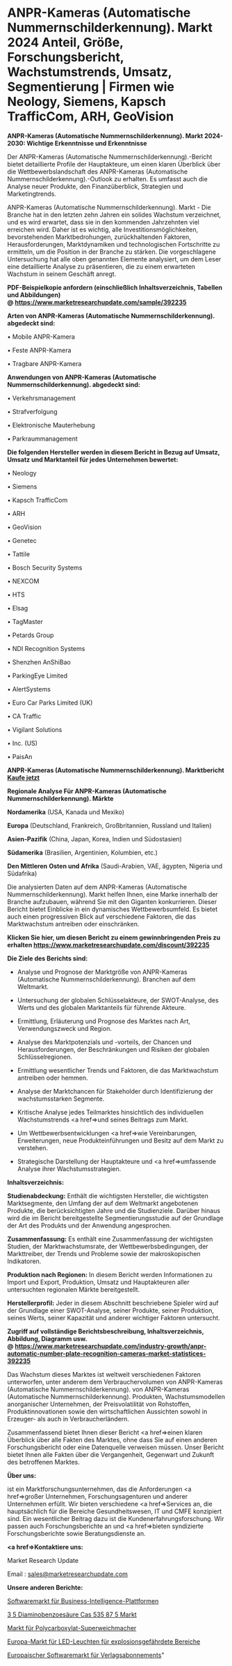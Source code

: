 # ANPR-Kameras (Automatische Nummernschilderkennung). Markt 2024 Anteil, Größe, Forschungsbericht, Wachstumstrends, Umsatz, Segmentierung | Firmen wie Neology, Siemens, Kapsch TrafficCom, ARH, GeoVision

<strong>ANPR-Kameras (Automatische Nummernschilderkennung). Markt 2024-2030: Wichtige Erkenntnisse und Erkenntnisse</strong>

Der ANPR-Kameras (Automatische Nummernschilderkennung).-Bericht bietet detaillierte Profile der Hauptakteure, um einen klaren Überblick über die Wettbewerbslandschaft des ANPR-Kameras (Automatische Nummernschilderkennung).-Outlook zu erhalten. Es umfasst auch die Analyse neuer Produkte, den Finanzüberblick, Strategien und Marketingtrends.

ANPR-Kameras (Automatische Nummernschilderkennung). Markt - Die Branche hat in den letzten zehn Jahren ein solides Wachstum verzeichnet, und es wird erwartet, dass sie in den kommenden Jahrzehnten viel erreichen wird. Daher ist es wichtig, alle Investitionsmöglichkeiten, bevorstehenden Marktbedrohungen, zurückhaltenden Faktoren, Herausforderungen, Marktdynamiken und technologischen Fortschritte zu ermitteln, um die Position in der Branche zu stärken. Die vorgeschlagene Untersuchung hat alle oben genannten Elemente analysiert, um dem Leser eine detaillierte Analyse zu präsentieren, die zu einem erwarteten Wachstum in seinem Geschäft anregt.

<strong><b>PDF-Beispielkopie anfordern (einschließlich Inhaltsverzeichnis, Tabellen und Abbildungen) @ </b></strong><strong><a href=https://www.marketresearchupdate.com/sample/392235><strong>https://www.marketresearchupdate.com/sample/392235</u></a></strong></strong>

<strong>Arten von ANPR-Kameras (Automatische Nummernschilderkennung). abgedeckt sind:</strong>

• Mobile ANPR-Kamera

• Feste ANPR-Kamera

• Tragbare ANPR-Kamera

<strong>Anwendungen von ANPR-Kameras (Automatische Nummernschilderkennung). abgedeckt sind:</strong>

• Verkehrsmanagement

• Strafverfolgung

• Elektronische Mauterhebung

• Parkraummanagement

<strong>Die folgenden Hersteller werden in diesem Bericht in Bezug auf Umsatz, Umsatz und Marktanteil für jedes Unternehmen bewertet:</strong>

• Neology

• Siemens

• Kapsch TrafficCom

• ARH

• GeoVision

• Genetec

• Tattile

• Bosch Security Systems

• NEXCOM

• HTS

• Elsag

• TagMaster

• Petards Group

• NDI Recognition Systems

• Shenzhen AnShiBao

• ParkingEye Limited

• AlertSystems

• Euro Car Parks Limited (UK)

• CA Traffic

• Vigilant Solutions

• Inc. (US)

• PaisAn

<strong>ANPR-Kameras (Automatische Nummernschilderkennung). Marktbericht <a href=https://www.marketresearchupdate.com/buynow/392235>Kaufe jetzt</a></strong>

<strong>Regionale Analyse Für ANPR-Kameras (Automatische Nummernschilderkennung). Märkte</strong>

<strong>Nordamerika</strong> (USA, Kanada und Mexiko)

<strong>Europa</strong> (Deutschland, Frankreich, Großbritannien, Russland und Italien)

<strong>Asien-Pazifik</strong> (China, Japan, Korea, Indien und Südostasien)

<strong>Südamerika</strong> (Brasilien, Argentinien, Kolumbien, etc.)

<strong>Den Mittleren</strong> <strong>Osten und Afrika</strong> (Saudi-Arabien, VAE, ägypten, Nigeria und Südafrika)

Die analysierten Daten auf dem ANPR-Kameras (Automatische Nummernschilderkennung). Markt helfen Ihnen, eine Marke innerhalb der Branche aufzubauen, während Sie mit den Giganten konkurrieren. Dieser Bericht bietet Einblicke in ein dynamisches Wettbewerbsumfeld. Es bietet auch einen progressiven Blick auf verschiedene Faktoren, die das Marktwachstum antreiben oder einschränken.

<strong>Klicken Sie hier, um diesen Bericht zu einem gewinnbringenden Preis zu erhalten
</strong><strong><a href=https://www.marketresearchupdate.com/discount/392235>https://www.marketresearchupdate.com/discount/392235</b></u></strong></a>

<strong>Die Ziele des Berichts sind:</strong>

- Analyse und Prognose der Marktgröße von ANPR-Kameras (Automatische Nummernschilderkennung). Branchen auf dem Weltmarkt.

- Untersuchung der globalen Schlüsselakteure, der SWOT-Analyse, des Werts und des globalen Marktanteils für führende Akteure.

- Ermittlung, Erläuterung und Prognose des Marktes nach Art, Verwendungszweck und Region.

- Analyse des Marktpotenzials und -vorteils, der Chancen und Herausforderungen, der Beschränkungen und Risiken der globalen Schlüsselregionen.

- Ermittlung wesentlicher Trends und Faktoren, die das Marktwachstum antreiben oder hemmen.

- Analyse der Marktchancen für Stakeholder durch Identifizierung der wachstumsstarken Segmente.

- Kritische Analyse jedes Teilmarktes hinsichtlich des individuellen Wachstumstrends <a href=>und</a> seines Beitrags zum Markt.

- Um Wettbewerbsentwicklungen <a href=>wie</a> Vereinbarungen, Erweiterungen, neue Produkteinführungen und Besitz auf dem Markt zu verstehen.

- Strategische Darstellung der Hauptakteure und <a href=>umfas</a>sende Analyse ihrer Wachstumsstrategien.

<strong>Inhaltsverzeichnis:</strong>

<strong>Studienabdeckung:</strong> Enthält die wichtigsten Hersteller, die wichtigsten Marktsegmente, den Umfang der auf dem Weltmarkt angebotenen Produkte, die berücksichtigten Jahre und die Studienziele. Darüber hinaus wird die im Bericht bereitgestellte Segmentierungsstudie auf der Grundlage der Art des Produkts und der Anwendung angesprochen.

<strong>Zusammenfassung:</strong> Es enthält eine Zusammenfassung der wichtigsten Studien, der Marktwachstumsrate, der Wettbewerbsbedingungen, der Markttreiber, der Trends und Probleme sowie der makroskopischen Indikatoren.

<strong>Produktion nach Regionen:</strong> In diesem Bericht werden Informationen zu Import und Export, Produktion, Umsatz und Hauptakteuren aller untersuchten regionalen Märkte bereitgestellt.

<strong>Herstellerprofil:</strong> Jeder in diesem Abschnitt beschriebene Spieler wird auf der Grundlage einer SWOT-Analyse, seiner Produkte, seiner Produktion, seines Werts, seiner Kapazität und anderer wichtiger Faktoren untersucht.

<strong><b>Zugriff auf vollständige Berichtsbeschreibung, Inhaltsverzeichnis, Abbildung, Diagramm usw. @ </b></strong><strong><a href=https://www.marketresearchupdate.com/industry-growth/anpr-automatic-number-plate-recognition-cameras-market-statistices-392235>https://www.marketresearchupdate.com/industry-growth/anpr-automatic-number-plate-recognition-cameras-market-statistices-392235</a></strong>

Das Wachstum dieses Marktes ist weltweit verschiedenen Faktoren unterworfen, unter anderem dem Verbrauchervolumen von ANPR-Kameras (Automatische Nummernschilderkennung). von ANPR-Kameras (Automatische Nummernschilderkennung). Produkten, Wachstumsmodellen anorganischer Unternehmen, der Preisvolatilität von Rohstoffen, Produktinnovationen sowie den wirtschaftlichen Aussichten sowohl in Erzeuger- als auch in Verbraucherländern.

Zusammenfassend bietet Ihnen dieser Bericht <a href=>einen</a> klaren Überblick über alle Fakten des Marktes, ohne dass Sie auf einen anderen Forschungsbericht oder eine Datenquelle verweisen müssen. Unser Bericht bietet Ihnen alle Fakten über die Vergangenheit, Gegenwart und Zukunft des betroffenen Marktes.

<strong>Über uns:</strong>

 ist ein Marktforschungsunternehmen, das die Anforderungen <a href=>großer</a> Unternehmen, Forschungsagenturen und anderer Unternehmen erfüllt. Wir bieten verschiedene <a href=>Services</a> an, die hauptsächlich für die Bereiche Gesundheitswesen, IT und CMFE konzipiert sind. Ein wesentlicher Beitrag dazu ist die Kundenerfahrungsforschung. Wir passen auch Forschungsberichte an und <a href=>bieten</a> syndizierte Forschungsberichte sowie Beratungsdienste an.

<strong><a href=>Kontaktiere uns:</a></strong>

Market Research Update

Email : sales@marketresearchupdate.com

<strong>Unsere anderen Berichte:</strong>

<a href=https://www.linkedin.com/pulse/business-intelligence-platforms-software-market>Softwaremarkt für Business-Intelligence-Plattformen</a>

<a href=https://www.linkedin.com/pulse/3-5-diaminobenzoic-acid-cas-535-87-5-market>3 5 Diaminobenzoesäure Cas 535 87 5 Markt</a>

<a href=https://www.linkedin.com/pulse/polycarboxylate-superplasticizers-market-size-1c>Markt für Polycarboxylat-Superweichmacher</a>

<a href=https://www.linkedin.com/pulse/europe-hazardous-location-led-lights-market-2023-manufacturers>Europa-Markt für LED-Leuchten für explosionsgefährdete Bereiche</a>

<a href=https://www.linkedin.com/pulse/europe-publishing-subscriptions-software-market-nt9qf/>Europaischer Softwaremarkt für Verlagsabonnements</a>"
